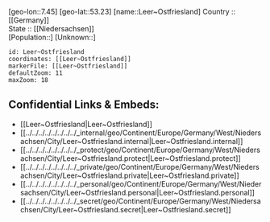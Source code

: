 ﻿---
location: [53.23,7.45] 
mapzoom: [7,12] 
mapmarker: city 
type: City
tags:
- geo/City


SpocWebEntityId: 31908
isDeleted: false
confidential: public

---
[geo-lon::7.45] 
[geo-lat::53.23] 
[name::Leer~Ostfriesland] 
Country :: [[Germany]]  
State :: [[Niedersachsen]]  
[Population::] 
[Unknown::] 


```leaflet
id: Leer~Ostfriesland
coordinates: [[Leer~Ostfriesland]] 
markerFile: [[Leer~Ostfriesland]] 
defaultZoom: 11 
maxZoom: 18
```


## Confidential Links & Embeds: 
- [[Leer~Ostfriesland|Leer~Ostfriesland]]  
- [[../../../../../../../../_internal/geo/Continent/Europe/Germany/West/Niedersachsen/City/Leer~Ostfriesland.internal|Leer~Ostfriesland.internal]] 
- [[../../../../../../../../_protect/geo/Continent/Europe/Germany/West/Niedersachsen/City/Leer~Ostfriesland.protect|Leer~Ostfriesland.protect]] 
- [[../../../../../../../../_private/geo/Continent/Europe/Germany/West/Niedersachsen/City/Leer~Ostfriesland.private|Leer~Ostfriesland.private]] 
- [[../../../../../../../../_personal/geo/Continent/Europe/Germany/West/Niedersachsen/City/Leer~Ostfriesland.personal|Leer~Ostfriesland.personal]] 
- [[../../../../../../../../_secret/geo/Continent/Europe/Germany/West/Niedersachsen/City/Leer~Ostfriesland.secret|Leer~Ostfriesland.secret]] 
